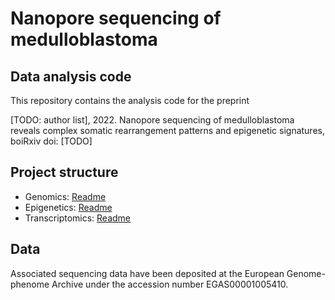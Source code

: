 # Nanopore sequencing of medulloblastoma

## Data analysis code

This repository contains the analysis code for the preprint

[TODO: author list], 2022. Nanopore sequencing of medulloblastoma reveals complex somatic rearrangement patterns and epigenetic signatures, boiRxiv doi: [TODO] 

## Project structure

* Genomics: [Readme](https://github.com/PMBio/mb-nanopore-2022/blob/main/genomics)
* Epigenetics: [Readme](https://github.com/PMBio/mb-nanopore-2022/tree/main/epigenetics)
* Transcriptomics: [Readme](https://github.com/PMBio/mb-nanopore-2022/tree/main/transcriptomics)

## Data

Associated sequencing data have been deposited at the European Genome-phenome Archive under the accession number EGAS00001005410.
